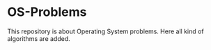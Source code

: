 # OS-Problems
This repository is about Operating System problems. Here all kind of algorithms are added.

